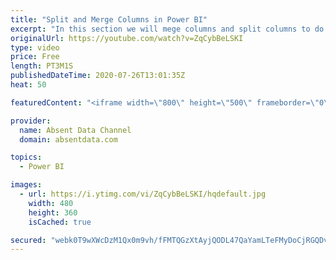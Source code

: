 ```yaml
---
title: "Split and Merge Columns in Power BI"
excerpt: "In this section we will mege columns and split columns to do a depper level of analysis"
originalUrl: https://youtube.com/watch?v=ZqCybBeLSKI
type: video
price: Free
length: PT3M1S
publishedDateTime: 2020-07-26T13:01:35Z
heat: 50

featuredContent: "<iframe width=\"800\" height=\"500\" frameborder=\"0\" src=\"https://www.youtube.com/embed/ZqCybBeLSKI\" allow=\"accelerometer; autoplay; encrypted-media; gyroscope; picture-in-picture\" allowfullscreen></iframe>"

provider:
  name: Absent Data Channel
  domain: absentdata.com

topics:
  - Power BI

images:
  - url: https://i.ytimg.com/vi/ZqCybBeLSKI/hqdefault.jpg
    width: 480
    height: 360
    isCached: true

secured: "webk0T9wXWcDzM1Qx0m9vh/fFMTQGzXtAyjQODL47QaYamLTeFMyDoCjRGQDvbHjEE9ZWH0vBth7ZctkarRPP+CtxoDo8kj5AAUbl1Jp2zcDduG+oTJRha3X/CWmrLJnhq47JmvJuFqeyM+wHFRkmLZyJ7uE53tn6G5rc0NEbKNRm31+X+rG8QCTY5bfkC3+EslRwXNa2ww6bGDsVMMC6ncv3QqKcFnoL4eb8yLB2JaVvLF3075k8iHN1Vsk339vatSE24oBYddIqtMrH5tbQ1Rqhi2deeIam9NX0EvX1E4GIuY3E2uLy8nDaV4H9GUMNDzrCUznyy1Es2uCU6oMzWZkd/bm8EpNYSVMgHJeySVTXMsYdXnxQiPO0Ol8ytvnN/Yc86Ww90X8XoO5dzwED+7M+OamrAU3Gg/FIYj2itw=;QLTKqTDnJASQae2GkuGTHg=="
---
```


